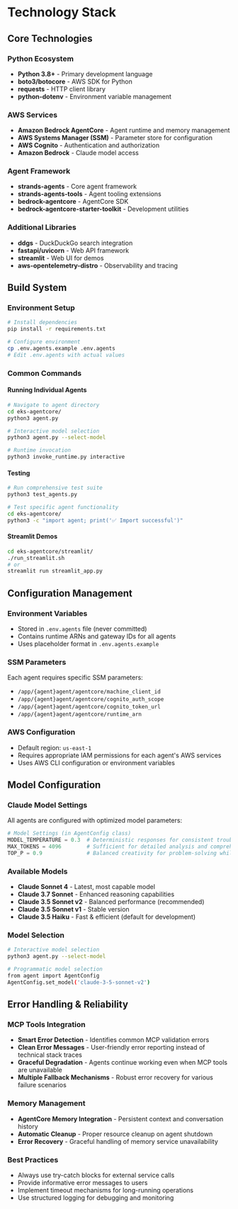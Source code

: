 # Technology Stack

## Core Technologies

### Python Ecosystem
- **Python 3.8+** - Primary development language
- **boto3/botocore** - AWS SDK for Python
- **requests** - HTTP client library
- **python-dotenv** - Environment variable management

### AWS Services
- **Amazon Bedrock AgentCore** - Agent runtime and memory management
- **AWS Systems Manager (SSM)** - Parameter store for configuration
- **AWS Cognito** - Authentication and authorization
- **Amazon Bedrock** - Claude model access

### Agent Framework
- **strands-agents** - Core agent framework
- **strands-agents-tools** - Agent tooling extensions
- **bedrock-agentcore** - AgentCore SDK
- **bedrock-agentcore-starter-toolkit** - Development utilities

### Additional Libraries
- **ddgs** - DuckDuckGo search integration
- **fastapi/uvicorn** - Web API framework
- **streamlit** - Web UI for demos
- **aws-opentelemetry-distro** - Observability and tracing

## Build System

### Environment Setup
```bash
# Install dependencies
pip install -r requirements.txt

# Configure environment
cp .env.agents.example .env.agents
# Edit .env.agents with actual values
```

### Common Commands

#### Running Individual Agents
```bash
# Navigate to agent directory
cd eks-agentcore/
python3 agent.py

# Interactive model selection
python3 agent.py --select-model

# Runtime invocation
python3 invoke_runtime.py interactive
```

#### Testing
```bash
# Run comprehensive test suite
python3 test_agents.py

# Test specific agent functionality
cd eks-agentcore/
python3 -c "import agent; print('✅ Import successful')"
```

#### Streamlit Demos
```bash
cd eks-agentcore/streamlit/
./run_streamlit.sh
# or
streamlit run streamlit_app.py
```

## Configuration Management

### Environment Variables
- Stored in `.env.agents` file (never committed)
- Contains runtime ARNs and gateway IDs for all agents
- Uses placeholder format in `.env.agents.example`

### SSM Parameters
Each agent requires specific SSM parameters:
- `/app/{agent}agent/agentcore/machine_client_id`
- `/app/{agent}agent/agentcore/cognito_auth_scope`
- `/app/{agent}agent/agentcore/cognito_token_url`
- `/app/{agent}agent/agentcore/runtime_arn`

### AWS Configuration
- Default region: `us-east-1`
- Requires appropriate IAM permissions for each agent's AWS services
- Uses AWS CLI configuration or environment variables

## Model Configuration

### Claude Model Settings
All agents are configured with optimized model parameters:

```python
# Model Settings (in AgentConfig class)
MODEL_TEMPERATURE = 0.3  # Deterministic responses for consistent troubleshooting
MAX_TOKENS = 4096        # Sufficient for detailed analysis and comprehensive responses  
TOP_P = 0.9              # Balanced creativity for problem-solving while maintaining technical accuracy
```

### Available Models
- **Claude Sonnet 4** - Latest, most capable model
- **Claude 3.7 Sonnet** - Enhanced reasoning capabilities
- **Claude 3.5 Sonnet v2** - Balanced performance (recommended)
- **Claude 3.5 Sonnet v1** - Stable version
- **Claude 3.5 Haiku** - Fast & efficient (default for development)

### Model Selection
```bash
# Interactive model selection
python3 agent.py --select-model

# Programmatic model selection
from agent import AgentConfig
AgentConfig.set_model('claude-3-5-sonnet-v2')
```

## Error Handling & Reliability

### MCP Tools Integration
- **Smart Error Detection** - Identifies common MCP validation errors
- **Clean Error Messages** - User-friendly error reporting instead of technical stack traces
- **Graceful Degradation** - Agents continue working even when MCP tools are unavailable
- **Multiple Fallback Mechanisms** - Robust error recovery for various failure scenarios

### Memory Management
- **AgentCore Memory Integration** - Persistent context and conversation history
- **Automatic Cleanup** - Proper resource cleanup on agent shutdown
- **Error Recovery** - Graceful handling of memory service unavailability

### Best Practices
- Always use try-catch blocks for external service calls
- Provide informative error messages to users
- Implement timeout mechanisms for long-running operations
- Use structured logging for debugging and monitoring